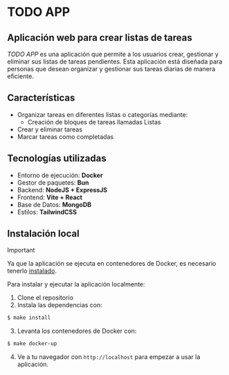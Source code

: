 # TODO APP


## Aplicación web para crear listas de tareas

_TODO APP_ es una aplicación que permite a los usuarios crear, gestionar y eliminar sus listas de tareas pendientes. Esta aplicación está diseñada para personas que desean organizar y gestionar sus tareas diarias de manera eficiente.

## **Características**
- Organizar tareas en diferentes listas o categorías mediante:
  - Creación de bloques de tareas llamadas Listas
- Crear y eliminar tareas
- Marcar tareas como completadas

## Tecnologías utilizadas
- Entorno de ejecución: **Docker**
- Gestor de paquetes: **Bun**
- Backend: **NodeJS + ExpressJS**
- Frontend: **Vite + React**
- Base de Datos: **MongoDB**
- Estilos: **TailwindCSS**

## Instalación local
> [!IMPORTANT]
> Ya que la aplicación se ejecuta en contenedores de Docker, es necesario tenerlo [instalado](https://docs.docker.com/engine/install/).

Para instalar y ejecutar la aplicación localmente:
1. Clone el repositorio
2. Instala las dependencias con:
```bash
$ make install
```
3. Levanta los contenedores de Docker con:
```bash
$ make docker-up
```
4. Ve a tu navegador con `http://localhost` para empezar a usar la aplicación.
